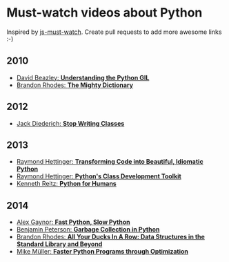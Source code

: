 Must-watch videos about Python
=============
Inspired by [js-must-watch](https://github.com/bolshchikov/js-must-watch). Create pull requests to add more awesome links :-)

## 2010
* [David Beazley: **Understanding the Python GIL**](http://www.youtube.com/watch?v=Obt-vMVdM8s)
* [Brandon Rhodes: **The Mighty Dictionary**](https://www.youtube.com/watch?v=C4Kc8xzcA68)

## 2012
* [Jack Diederich: **Stop Writing Classes**](https://www.youtube.com/watch?v=o9pEzgHorH0)

## 2013
* [Raymond Hettinger: **Transforming Code into Beautiful, Idiomatic Python**](https://www.youtube.com/watch?v=OSGv2VnC0go)
* [Raymond Hettinger: **Python's Class Development Toolkit**](https://www.youtube.com/watch?v=HTLu2DFOdTg)
* [Kenneth Reitz: **Python for Humans**](http://www.youtube.com/watch?v=QpkHt1hDYTo)

## 2014
* [Alex Gaynor: **Fast Python, Slow Python**](https://www.youtube.com/watch?v=7eeEf_rAJds)
* [Benjamin Peterson: **Garbage Collection in Python**](https://www.youtube.com/watch?v=iHVs_HkjdmI)
* [Brandon Rhodes: **All Your Ducks In A Row: Data Structures in the Standard Library and Beyond**](https://www.youtube.com/watch?v=fYlnfvKVDoM)
* [Mike Müller: **Faster Python Programs through Optimization**](https://www.youtube.com/watch?v=wNBJDpyRm8w)
